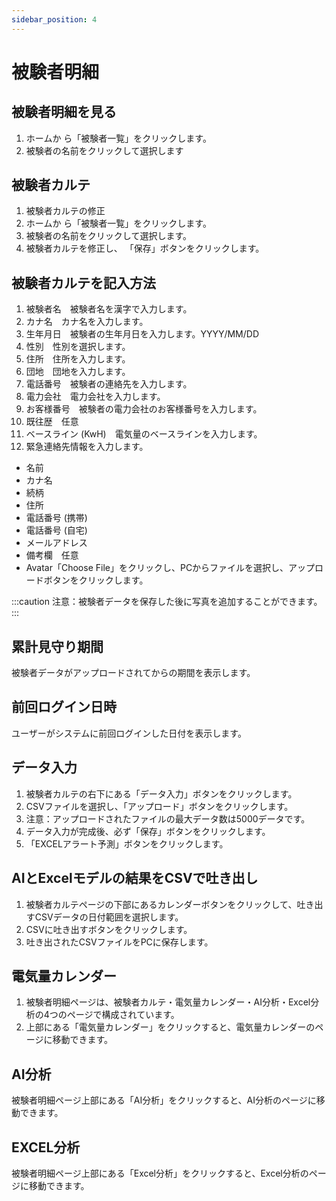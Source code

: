 ```yaml
---
sidebar_position: 4
---
```


# 被験者明細

## 被験者明細を見る
1. ホームか ら「被験者一覧」をクリックします。
2. 被験者の名前をクリックして選択します

## 被験者カルテ
1. 被験者カルテの修正
2. ホームか ら「被験者一覧」をクリックします。
3. 被験者の名前をクリックして選択します。
4. 被験者カルテを修正し、 「保存」ボタンをクリックします。

## 被験者カルテを記入方法
1. 被験者名　被験者名を漢字で入力します。
2. カナ名　カナ名を入力します。
3. 生年月日　被験者の生年月日を入力します。YYYY/MM/DD
4. 性別　性別を選択します。
5. 住所　住所を入力します。
6. 団地　団地を入力します。
7. 電話番号　被験者の連絡先を入力します。
8. 電力会社　電力会社を入力します。
9. お客様番号　被験者の電力会社のお客様番号を入力します。
10. 既往歴　任意
11. ベースライン (KwH)　電気量のベースラインを入力します。
12. 緊急連絡先情報を入力します。
  - 名前
  - カナ名
  - 続柄
  - 住所
  - 電話番号 (携帯)
  - 電話番号 (自宅)
  - メールアドレス
  - 備考欄　任意
  - Avatar「Choose File」をクリックし、PCからファイルを選択し、アップロードボタンをクリックします。

:::caution
注意：被験者データを保存した後に写真を追加することができます。
:::

## 累計見守り期間
被験者データがアップロードされてからの期間を表示します。

## 前回ログイン日時
ユーザーがシステムに前回ログインした日付を表示します。

## データ入力
1. 被験者カルテの右下にある「データ入力」ボタンをクリックします。
2. CSVファイルを選択し、「アップロード」ボタンをクリックします。
3. 注意：アップロードされたファイルの最大データ数は5000データです。
4. データ入力が完成後、必ず「保存」ボタンをクリックします。
5. 「EXCELアラート予測」ボタンをクリックします。

## AIとExcelモデルの結果をCSVで吐き出し
1. 被験者カルテページの下部にあるカレンダーボタンをクリックして、吐き出すCSVデータの日付範囲を選択します。
2. CSVに吐き出すボタンをクリックします。
3. 吐き出されたCSVファイルをPCに保存します。

## 電気量カレンダー
1. 被験者明細ページは、被験者カルテ・電気量カレンダー・AI分析・Excel分析の4つのページで構成されています。
2. 上部にある「電気量カレンダー」をクリックすると、電気量カレンダーのページに移動できます。

## AI分析
被験者明細ページ上部にある「AI分析」をクリックすると、AI分析のページに移動できます。

## EXCEL分析
被験者明細ページ上部にある「Excel分析」をクリックすると、Excel分析のページに移動できます。
